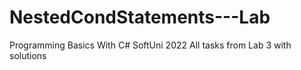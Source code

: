 # NestedCondStatements---Lab
Programming Basics With C# SoftUni 2022
All tasks from Lab 3 with solutions
